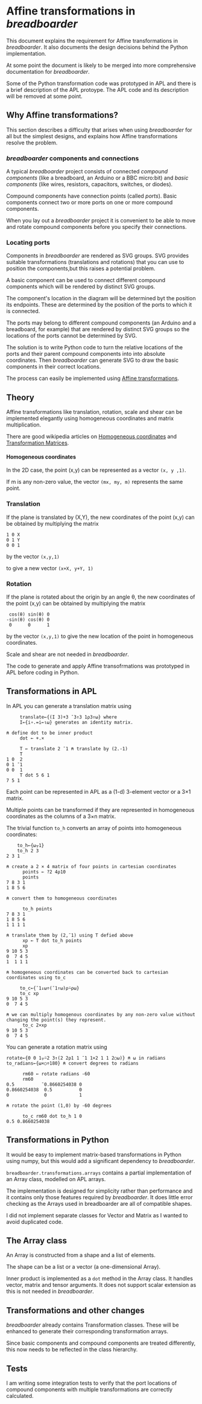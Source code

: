 # Affine transformations in *breadboarder*

This document explains the requirement for Affine transformations in *breadboarder*.
It also documents the design decisions behind the Python implementation.

At some point the document is likely to be merged into more comprehensive documentation for *breadboarder*.

Some of the Python transformation code was prototyped in APL and there is a brief description of the APL protoype.
The APL code and its description will be removed at some point.

## Why Affine transformations?

This section describes a difficulty that arises when using *breadboarder* for all but the simplest designs,
and explains how Affine transformations resolve the problem.

### *breadboarder* components and connections

A typical *breadboarder* project consists of connected *compound components* (like a breadboard, an Arduino or a
BBC micro:bit) and *basic components* (like wires, resistors, capacitors, switches, or diodes).

Compound components have connection points (called *ports*). Basic components connect two or more ports on one or more
compound components.

When you lay out a *breadboarder* project it is convenient to be able to move and rotate compound components before you
specify their connections.

### Locating ports

Components in *breadboarder* are rendered as SVG groups. SVG provides suitable transformations
(translations and rotations) that you can use to position the components,but this raises a potential problem.

A basic component can be used to connect different compound components which will be rendered by distinct SVG groups.

The component's location in the diagram will be determined byt the position its endpoints. These are determined by the
position of the ports to which it is connected.

The ports may belong to different compound components (an Arduino and a breadboard, for example) that are rendered by
distinct SVG groups so the locations of the ports cannot be determined by SVG.

The solution is to write Python code to turn the relative locations of the ports and
their parent compound components into into absolute coordinates. Then *breadboarder* can generate SVG to draw the basic
components in their correct locations.

The process can easily be implemented using
[Affine transformations](https://en.wikipedia.org/wiki/Affine_transformation).

## Theory

Affine transformations like translation, rotation, scale and shear can be implemented elegantly
using homogeneous coordinates and matrix multiplication.

There are good wikipedia articles on [Homogeneous coordinates](https://en.wikipedia.org/wiki/Homogeneous_coordinates)
and [Transformation Matrices](https://en.wikipedia.org/wiki/Transformation_matrix).

#### Homogeneous coordinates

In the 2D case, the point (x,y) can be represented as a vector `(x, y ,1)`.

If m is any non-zero value, the vector `(mx, my, m)` represents the same point.

### Translation

If the plane is translated by (X,Y), the new coordinates of the point (x,y) can be obtained by multiplying the matrix

```
1 0 X
0 1 Y
0 0 1
```
by the vector `(x,y,1)`

to give a new vector `(x+X, y+Y, 1)`

### Rotation

If the plane is rotated about the origin by an angle θ, the new coordinates of the point (x,y) can be obtained by multiplying the matrix

```
 cos(θ) sin(θ) 0
-sin(θ) cos(θ) 0
 0      0      1
```
by the vector `(x,y,1)` to give the new location of the point in homogeneous coordinates.

Scale and shear are not needed in *breadboarder*.

The code to generate and apply Affine transofrmations was prototyped in APL before coding in Python.

## Transformations in APL

In APL you can generate a translation matrix using
```
     translate←{(I 3)+3 ¯3↑3 1⍴3↑⍵} where
     I←{i∘.=i←⍳⍵} generates an identity matrix.

⍝ define dot to be inner product
     dot ← +.×

     T ← translate 2 ¯1 ⍝ translate by (2.-1)
     T 
1 0  2
0 1 ¯1
0 0  1   
     T dot 5 6 1
7 5 1
```

Each point can be represented in APL as a (1-d) 3-element vector or a 3×1 matrix.

Multiple points can be transformed if they are represented in homogeneous coordinates as the columns of a 3×n matrix.

The trivial function `to_h` converts an array of points into homogeneous coordinates:

```
    to_h←{⍵⍪1}
    to_h 2 3
2 3 1

⍝ create a 2 × 4 matrix of four points in cartesian coordinates
      points ← ?2 4⍴10
      points
7 8 3 1
1 8 5 6

⍝ convert them to homogeneous coordinates

      to_h points
7 8 3 1
1 8 5 6
1 1 1 1

⍝ translate them by (2,¯1) using T defied above
      xp ← T dot to_h points
      xp
9 10 5 3
0  7 4 5
1  1 1 1

⍝ homogeneous coordinates can be converted back to cartesian coordinates using to_c

     to_c←{¯1↓⍵÷(¯1↑⍵)⍴⍨⍴⍵}
     to_c xp
9 10 5 3
0  7 4 5

⍝ we can multiply homogenous coordinates by any non-zero value without changing the point(s) they represent.
      to_c 2×xp
9 10 5 3
0  7 4 5

```


You can generate a rotation matrix using
```
rotate←{0 0 1⍪⍨2 3↑(2 2⍴1 1 ¯1 1×2 1 1 2○⍵)} ⍝ ⍵ in radians
to_radians←{⍵×○÷180} ⍝ convert degrees to radians

      rm60 ← rotate radians -60
      rm60
0.5          ¯0.8660254038 0
0.8660254038  0.5          0
0             0            1

⍝ rotate the point (1,0) by -60 degrees

      to_c rm60 dot to_h 1 0
0.5 0.8660254038
```

## Transformations in Python

It would be easy to implement matrix-based transformations in Python using numpy, but this would add a significant
dependency to *breadboarder*.

`breadboarder.transformations.arrays` contains a partial implementation of an Array class,
modelled on APL arrays.

The implementation is designed for simplicity rather than performance and it contains only those features required by
*breadboarder*. It does little error checking as the Arrays used in breadboarder are all of compatible shapes.

I did not implement separate classes for Vector and Matrix as I wanted to avoid duplicated code.

## The Array class

An Array is constructed from a shape and a list of elements.

The shape can be a list or a vector (a one-dimensional Array).

Inner product is implemented as a `dot` method in the Array class. It handles vector, matrix and tensor
arguments. It does not support scalar extension as this is not needed in *breadboarder*.

## Transformations and other changes

*breadboarder* already contains Transformation classes. These will be enhanced to generate their corresponding
transformation arrays.

Since basic components and compound components are treated differently, this now needs to be reflected in the
class hierarchy.

## Tests

I am writing some integration tests to verify that the port locations of compound components with
multiple transformations are correctly calculated.




